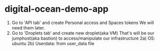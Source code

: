 # digital-ocean-demo-app

1) Go to 'API tab' and create Personal access and Spaces tokens
    We will need them later.
2) Go to 'Droplets tab' and create new droplet(aka VM) 
    That's will be our jumphost(aka bastion) to access/manipulate our infrastructure
    2a) OS: ubuntu
    2b) Userdata: from user_data file